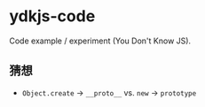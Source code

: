 # ydkjs-code

Code example / experiment (You Don't Know JS).

## 猜想

- `Object.create` -> `__proto__` vs. `new` -> `prototype`
